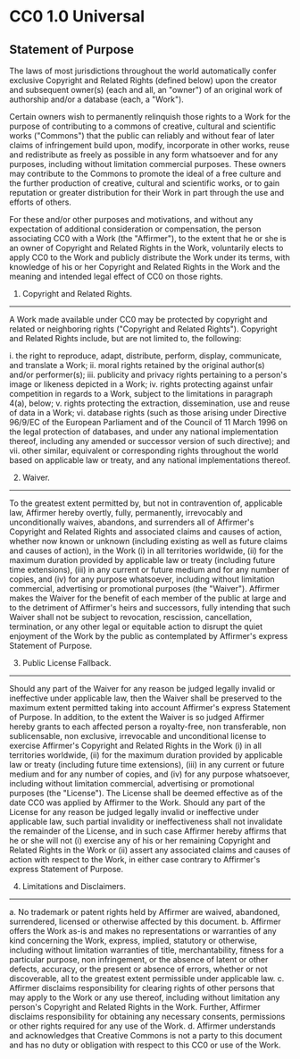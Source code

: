 # CC0 1.0 Universal

## Statement of Purpose

The laws of most jurisdictions throughout the world automatically confer
exclusive Copyright and Related Rights (defined below) upon the creator and
subsequent owner(s) (each and all, an "owner") of an original work of authorship
and/or a database (each, a "Work").

Certain owners wish to permanently relinquish those rights to a Work for the
purpose of contributing to a commons of creative, cultural and scientific works
("Commons") that the public can reliably and without fear of later claims of
infringement build upon, modify, incorporate in other works, reuse and
redistribute as freely as possible in any form whatsoever and for any purposes,
including without limitation commercial purposes. These owners may contribute to
the Commons to promote the ideal of a free culture and the further production of
creative, cultural and scientific works, or to gain reputation or greater
distribution for their Work in part through the use and efforts of others.

For these and/or other purposes and motivations, and without any expectation of
additional consideration or compensation, the person associating CC0 with a Work
(the "Affirmer"), to the extent that he or she is an owner of Copyright and
Related Rights in the Work, voluntarily elects to apply CC0 to the Work and
publicly distribute the Work under its terms, with knowledge of his or her
Copyright and Related Rights in the Work and the meaning and intended legal
effect of CC0 on those rights.

1. Copyright and Related Rights.

---

A Work made available under CC0 may be protected by copyright and related or
neighboring rights ("Copyright and Related Rights"). Copyright and Related
Rights include, but are not limited to, the following:

i. the right to reproduce, adapt, distribute, perform, display, communicate, and
translate a Work; ii. moral rights retained by the original author(s) and/or
performer(s); iii. publicity and privacy rights pertaining to a person's image
or likeness depicted in a Work; iv. rights protecting against unfair competition
in regards to a Work, subject to the limitations in paragraph 4(a), below; v.
rights protecting the extraction, dissemination, use and reuse of data in a
Work; vi. database rights (such as those arising under Directive 96/9/EC of the
European Parliament and of the Council of 11 March 1996 on the legal protection
of databases, and under any national implementation thereof, including any
amended or successor version of such directive); and vii. other similar,
equivalent or corresponding rights throughout the world based on applicable law
or treaty, and any national implementations thereof.

2. Waiver.

---

To the greatest extent permitted by, but not in contravention of, applicable
law, Affirmer hereby overtly, fully, permanently, irrevocably and
unconditionally waives, abandons, and surrenders all of Affirmer's Copyright and
Related Rights and associated claims and causes of action, whether now known or
unknown (including existing as well as future claims and causes of action), in
the Work (i) in all territories worldwide, (ii) for the maximum duration
provided by applicable law or treaty (including future time extensions), (iii)
in any current or future medium and for any number of copies, and (iv) for any
purpose whatsoever, including without limitation commercial, advertising or
promotional purposes (the "Waiver"). Affirmer makes the Waiver for the benefit
of each member of the public at large and to the detriment of Affirmer's heirs
and successors, fully intending that such Waiver shall not be subject to
revocation, rescission, cancellation, termination, or any other legal or
equitable action to disrupt the quiet enjoyment of the Work by the public as
contemplated by Affirmer's express Statement of Purpose.

3. Public License Fallback.

---

Should any part of the Waiver for any reason be judged legally invalid or
ineffective under applicable law, then the Waiver shall be preserved to the
maximum extent permitted taking into account Affirmer's express Statement of
Purpose. In addition, to the extent the Waiver is so judged Affirmer hereby
grants to each affected person a royalty-free, non transferable, non
sublicensable, non exclusive, irrevocable and unconditional license to exercise
Affirmer's Copyright and Related Rights in the Work (i) in all territories
worldwide, (ii) for the maximum duration provided by applicable law or treaty
(including future time extensions), (iii) in any current or future medium and
for any number of copies, and (iv) for any purpose whatsoever, including without
limitation commercial, advertising or promotional purposes (the "License"). The
License shall be deemed effective as of the date CC0 was applied by Affirmer to
the Work. Should any part of the License for any reason be judged legally
invalid or ineffective under applicable law, such partial invalidity or
ineffectiveness shall not invalidate the remainder of the License, and in such
case Affirmer hereby affirms that he or she will not (i) exercise any of his or
her remaining Copyright and Related Rights in the Work or (ii) assert any
associated claims and causes of action with respect to the Work, in either case
contrary to Affirmer's express Statement of Purpose.

4. Limitations and Disclaimers.

---

a. No trademark or patent rights held by Affirmer are waived, abandoned,
surrendered, licensed or otherwise affected by this document. b. Affirmer offers
the Work as-is and makes no representations or warranties of any kind concerning
the Work, express, implied, statutory or otherwise, including without limitation
warranties of title, merchantability, fitness for a particular purpose, non
infringement, or the absence of latent or other defects, accuracy, or the
present or absence of errors, whether or not discoverable, all to the greatest
extent permissible under applicable law. c. Affirmer disclaims responsibility
for clearing rights of other persons that may apply to the Work or any use
thereof, including without limitation any person's Copyright and Related Rights
in the Work. Further, Affirmer disclaims responsibility for obtaining any
necessary consents, permissions or other rights required for any use of the
Work. d. Affirmer understands and acknowledges that Creative Commons is not a
party to this document and has no duty or obligation with respect to this CC0 or
use of the Work.
